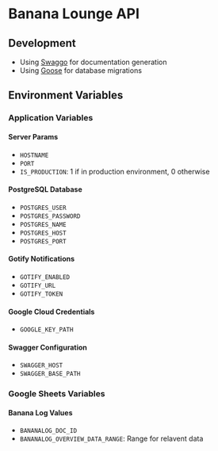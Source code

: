 # Banana Lounge API

## Development
- Using [Swaggo](https://github.com/swaggo/swag) for documentation generation
- Using [Goose](https://github.com/pressly/goose) for database migrations

## Environment Variables

### Application Variables
#### Server Params
- `HOSTNAME`
- `PORT`
- `IS_PRODUCTION`: 1 if in production environment, 0 otherwise

#### PostgreSQL Database
- `POSTGRES_USER`
- `POSTGRES_PASSWORD`
- `POSTGRES_NAME`
- `POSTGRES_HOST`
- `POSTGRES_PORT`

#### Gotify Notifications
- `GOTIFY_ENABLED`
- `GOTIFY_URL`
- `GOTIFY_TOKEN`

#### Google Cloud Credentials
- `GOOGLE_KEY_PATH`

#### Swagger Configuration
- `SWAGGER_HOST`
- `SWAGGER_BASE_PATH`

### Google Sheets Variables
#### Banana Log Values
- `BANANALOG_DOC_ID`
- `BANANALOG_OVERVIEW_DATA_RANGE`: Range for relavent data
